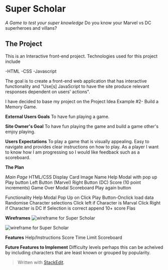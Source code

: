 
# Super Scholar
*A Game to test your super knowledge*
Do you know your Marvel vs DC superheroes and villans?

## The Project

This is an Interactive front-end project.
Technologies used for this project include

-HTML
-CSS
-Javascript

The goal is to create a front-end web application that has interactive functionality and "Use[s] JavaScript to have the site produce relevant responses dependent on users' actions".

I have decided to base my project on the Project Idea Example #2-
Build a Memory Game.

**External Users Goals**
To have fun playing a game.

**Site Owner's Goal**
To have fun playing the game and build a game other's emjoy playing.

**Users Expectations**
To play a game that is visually appealing. Easy to navigate and provides clear instructions on how to play. As a player I want to know how I am progressing so I would like feedback such as a scoreboard.

**The Plan**

*Main Page*
HTML/CSS
Display Card 
	Image
	Name
Help Modal with pop up
Play button 
Left Button (Marvel)
Right Button (DC)
Score (10 point increments)
Game Over Modal
	Scoreboard
	Play again button
	
Functionality 
	Help Modal Pop Up on Click
	Play Button-Onclick load data 
    Randomise Character selections 
	Click left if Character is Marval
	Click Right if Character is DC
	If Selection is correct append 10+ score
	Flas 




**Wireframes**
![wireframe for Super Scholar](https://res.cloudinary.com/blueag8/image/upload/v1570046738/Super%20Scholar/Desktop_Mockup_s93syp.png)

![wireframe for Super Scholar](https://res.cloudinary.com/blueag8/image/upload/v1570046738/Super%20Scholar/Smartphone_Mockup_hqr6jo)

**Features** 
Help/Instructions 
Score
Time Limit
Scoreboard

**Future Features to Implement**
Difficulty levels perhaps this can be acheived by including characters that are least known or grouped by popularity.








> Written with [StackEdit](https://stackedit.io/).
<!--stackedit_data:
eyJoaXN0b3J5IjpbLTc5NTU1MDY1NCwxMDk5NTI1ODE1LDEzMj
I5NTU4MDgsODg1MTU5NzQyLDczMDk5ODExNl19
-->